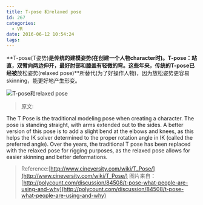 ```yaml
---
title: T-pose 和relaxed pose
id: 267
categories:
  - VR
date: 2016-06-12 10:54:24
tags:
---
```


**T-pose(T姿势)**是传统的建模姿势(在创建一个人物character时)。T-pose：站直，双臂向两边伸开，最好肘部和膝盖有轻微的弯。这些年来，传统的T-pose已经被**放松姿势(relaxed pose)**所替代(为了好操作人物)，因为放松姿势更容易skinning，能更好地产生形变。

![T-pose和relaxed pose](http://developer.reallusion.com/whitepaper/G3_update/Image/Skin_Pose.jpg)

> 原文:

The T Pose is the traditional modeling pose when creating a character. The pose is standing straight, with arms extended out to the sides. A better version of this pose is to add a slight bend at the elbows and knees, as this helps the IK solver determined to the proper rotation angle in IK (called the preferred angle). Over the years, the traditional T pose has been replaced with the relaxed pose for rigging purposes, as the relaxed pose allows for easier skinning and better deformations.

> Reference:[http://www.cineversity.com/wiki/T_Pose/](http://www.cineversity.com/wiki/T_Pose/) 图片来自：[http://polycount.com/discussion/84508/t-pose-what-people-are-using-and-why](http://polycount.com/discussion/84508/t-pose-what-people-are-using-and-why)